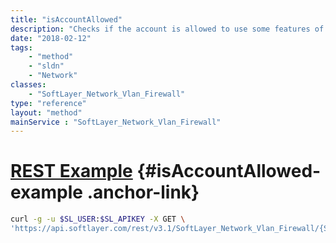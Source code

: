 ```yaml
---
title: "isAccountAllowed"
description: "Checks if the account is allowed to use some features of FSA1G and Hardware firewall (Dedicated) "
date: "2018-02-12"
tags:
    - "method"
    - "sldn"
    - "Network"
classes:
    - "SoftLayer_Network_Vlan_Firewall"
type: "reference"
layout: "method"
mainService : "SoftLayer_Network_Vlan_Firewall"
---
```


# [REST Example](#isAccountAllowed-example) <a href="/article/rest/"><i class="fas fa-question"></i></a> {#isAccountAllowed-example .anchor-link} 
```bash
curl -g -u $SL_USER:$SL_APIKEY -X GET \
'https://api.softlayer.com/rest/v3.1/SoftLayer_Network_Vlan_Firewall/{SoftLayer_Network_Vlan_FirewallID}/isAccountAllowed'
```
